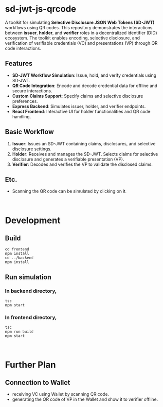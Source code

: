 # sd-jwt-js-qrcode

A toolkit for simulating **Selective Disclosure JSON Web Tokens (SD-JWT)** workflows using QR codes. This repository demonstrates the interactions between **issuer**, **holder**, and **verifier** roles in a decentralized identifier (DID) ecosystem. The toolkit enables encoding, selective disclosure, and verification of verifiable credentials (VC) and presentations (VP) through QR code interactions.

## Features

- **SD-JWT Workflow Simulation**: Issue, hold, and verify credentials using SD-JWT.
- **QR Code Integration**: Encode and decode credential data for offline and secure interactions.
- **Custom Claims Support**: Specify claims and selective disclosure preferences.
- **Express Backend**: Simulates issuer, holder, and verifier endpoints.
- **React Frontend**: Interactive UI for holder functionalities and QR code handling.


## Basic Workflow

1. **Issuer**: Issues an SD-JWT containing claims, disclosures, and selective disclosure settings.
2. **Holder**: Receives and manages the SD-JWT. Selects claims for selective disclosure and generates a verifiable presentation (VP).
3. **Verifier**: Decodes and verifies the VP to validate the disclosed claims.

## Etc.

- Scanning the QR code can be simulated by clicking on it.

<br>

# Development

## Build

```
cd frontend
npm install
cd ../backend
npm install
```

## Run simulation
### In backend directory,
```
tsc
npm start
```
### In frontend directory,
```
tsc
npm run build
npm start
```

<br>

# Further Plan

## Connection to Wallet

- receiving VC using Wallet by scanning QR code.
- generating the QR code of VP in the Wallet and show it to verifier offline.
